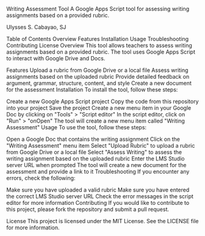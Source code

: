 Writing Assessment Tool
A Google Apps Script tool for assessing writing assignments based on a provided rubric.

Ulysses S. Cabayao, SJ

Table of Contents
Overview
Features
Installation
Usage
Troubleshooting
Contributing
License
Overview
This tool allows teachers to assess writing assignments based on a provided rubric. The tool uses Google Apps Script to interact with Google Drive and Docs.

Features
Upload a rubric from Google Drive or a local file
Assess writing assignments based on the uploaded rubric
Provide detailed feedback on argument, grammar, structure, content, and style
Create a new document for the assessment
Installation
To install the tool, follow these steps:

Create a new Google Apps Script project
Copy the code from this repository into your project
Save the project
Create a new menu item in your Google Doc by clicking on "Tools" > "Script editor"
In the script editor, click on "Run" > "onOpen"
The tool will create a new menu item called "Writing Assessment"
Usage
To use the tool, follow these steps:

Open a Google Doc that contains the writing assignment
Click on the "Writing Assessment" menu item
Select "Upload Rubric" to upload a rubric from Google Drive or a local file
Select "Assess Writing" to assess the writing assignment based on the uploaded rubric
Enter the LMS Studio server URL when prompted
The tool will create a new document for the assessment and provide a link to it
Troubleshooting
If you encounter any errors, check the following:

Make sure you have uploaded a valid rubric
Make sure you have entered the correct LMS Studio server URL
Check the error messages in the script editor for more information
Contributing
If you would like to contribute to this project, please fork the repository and submit a pull request.

License
This project is licensed under the MIT License. See the LICENSE file for more information.
